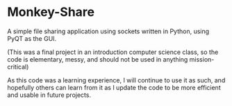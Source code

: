 Monkey-Share
============

A simple file sharing application using sockets written in Python, using PyQT as the GUI.

(This was a final project in an introduction computer science class, so the code is elementary, messy, and should not be used in anything mission-critical)

As this code was a learning experience, I will continue to use it as such, and hopefully others can learn from it as I update the code to be more efficient and usable in future projects.
